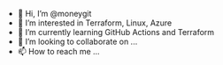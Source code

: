 - 👋 Hi, I’m @moneygit
- 👀 I’m interested in Terraform, Linux, Azure
- 🌱 I’m currently learning GitHub Actions and Terraform
- 💞️ I’m looking to collaborate on ...
- 📫 How to reach me ...

<!---
moneygit/moneygit is a ✨ special ✨ repository because its `README.md` (this file) appears on your GitHub profile.
You can click the Preview link to take a look at your changes.
--->
